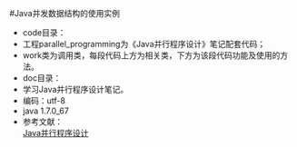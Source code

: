 #Java并发数据结构的使用实例
* code目录：<br>
 * 工程parallel_programming为《Java并行程序设计》笔记配套代码；<br>
 * work类为调用类，每段代码上方为相关类，下方为该段代码功能及使用的方法。<br>
* doc目录：<br>
 * 学习Java并行程序设计笔记。<br>
* 编码：utf-8<br>
* java 1.7.0_67<br>
* 参考文献：<br>
[Java并行程序设计](http://baike.baidu.com/item/Java%E5%B9%B6%E8%A1%8C%E7%A8%8B%E5%BA%8F%E8%AE%BE%E8%AE%A1)<br>
